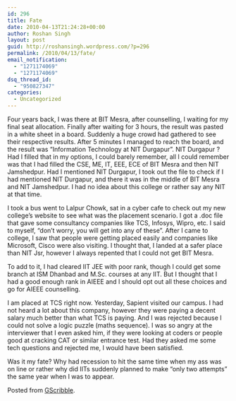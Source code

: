 ```yaml
---
id: 296
title: Fate
date: 2010-04-13T21:24:28+00:00
author: Roshan Singh
layout: post
guid: http://roshansingh.wordpress.com/?p=296
permalink: /2010/04/13/fate/
email_notification:
  - "1271174069"
  - "1271174069"
dsq_thread_id:
  - "950827347"
categories:
  - Uncategorized
---
```

Four years back, I was there at BIT Mesra, after counselling, I waiting for my final seat allocation. Finally after waiting for 3 hours, the result was pasted in a white sheet in a board. Suddenly a huge crowd had gathered to see their respective results. After 5 minutes I managed to reach the board, and the result was &#8220;Information Technology at NIT Durgapur&#8221;. NIT Durgapur ? Had I filled that in my options, I could barely remember, all I could remember was that I had filled the CSE, ME, IT, EEE, ECE of BIT Mesra and then NIT Jamshedpur. Had I mentioned NIT Durgapur, I took out the file to check if I had mentioned NIT Durgapur, and there it was in the middle of BIT Mesra and NIT Jamshedpur. I had no idea about this college or rather say any NIT at that time. 

I took a bus went to Lalpur Chowk, sat in a cyber cafe to check out my new college&#8217;s website to see what was the placement scenario. I got a .doc file that gave some consultancy companies like TCS, Infosys, Wipro, etc. I said to myself, &#8220;don&#8217;t worry, you will get into any of these&#8221;. After I came to college, I saw that people were getting placed easily and companies like Microsoft, Cisco were also visiting. I thought that, I landed at a safer place than NIT Jsr, however I always repented that I could not get BIT Mesra. 

To add to it, I had cleared IIT JEE with poor rank, though I could get some branch at ISM Dhanbad and M.Sc. courses at any IIT. But I thought that I had a good enough rank in AIEEE and I should opt out all these choices and go for AIEEE counselling. 

I am placed at TCS right now. Yesterday, Sapient visited our campus. I had not heard a lot about this company, however they were paying a decent salary much better than what TCS is paying. And I was rejected because I could not solve a logic puzzle (maths sequence). I was so angry at the interviewer that I even asked him, if they were looking at coders or people good at cracking CAT or similar entrance test. Had they asked me some tech questions and rejected me, I would have been satisfied.

Was it my fate? Why had recession to hit the same time when my ass was on line or rather why did IITs suddenly planned to make &#8220;only two attempts&#8221; the same year when I was to appear.

Posted from [GScribble](http://sourceforge.net/projects/gscribble/).